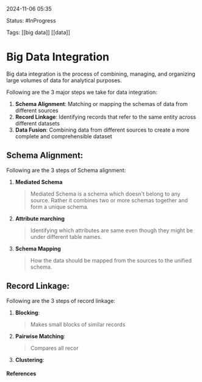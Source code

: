 
2024-11-06 05:35

Status: #InProgress

Tags: [[big data]] [[data]]

# Big Data Integration

Big data integration is the process of combining, managing, and organizing large volumes of data for analytical purposes. 

Following are the 3 major steps we take for data integration:
1. **Schema Alignment**: Matching or mapping the schemas of data from different sources
2. **Record Linkage**: Identifying records that refer to the same entity across different datasets
3. **Data Fusion**: Combining data from different sources to create a more complete and comprehensible dataset

## Schema Alignment:

Following are the 3 steps of Schema alignment:

1. **Mediated Schema**
   >Mediated Schema is a schema which doesn't belong to any source. Rather it combines two or more schemas together and form a unique schema.
2. **Attribute marching**
   >Identifying which attributes are same even though they might be under different table names.
3. **Schema Mapping**
   >How the data should be mapped from the sources to the unified schema.   

## Record Linkage:

Following are the 3 steps of record linkage:

1. **Blocking**:
   >Makes small blocks of similar records 
2. **Pairwise Matching**:
   >Compares all recor
3. **Clustering**:
#### References
